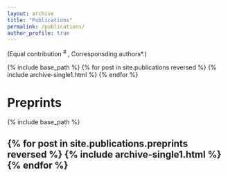 ```yaml
---
layout: archive
title: "Publications"
permalink: /publications/
author_profile: true
---
```

(Equal contribution <sup> # </sup>, Corresponsding authors*.)

{% include base_path %}
{% for post in site.publications reversed %}
  {% include archive-single1.html %}
{% endfor %}


# Preprints

{% include base_path %}

{% for post in site.publications.preprints reversed %}
  {% include archive-single1.html %}
{% endfor %}
---

